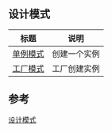 

## 设计模式

| 标题      | 说明  |
| ---------- | :-----------: |
[单例模式](./01_single.md) | 创建一个实例 |
[工厂模式](./02_Factory.md) | 工厂创建实例 |



 ## 参考
 [设计模式](https://github.com/dongyuanxin/blog/tree/master/docs/%E8%AE%BE%E8%AE%A1%E6%A8%A1%E5%BC%8F%E6%89%8B%E5%86%8C)
 